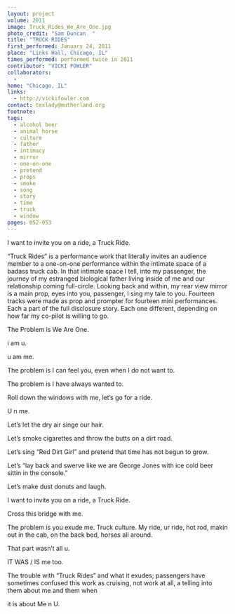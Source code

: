 ```yaml
---
layout: project
volume: 2011
image: Truck_Rides_We_Are_One.jpg
photo_credit: "Sam Duncan  "
title: "TRUCK RIDES"
first_performed: January 24, 2011
place: "Links Hall, Chicago, IL"
times_performed: performed twice in 2011
contributor: "VICKI FOWLER"
collaborators: 
  - 
home: "Chicago, IL"
links: 
  - http://vickifowler.com
contact: texlady@mutherland.org
footnote: 
tags: 
  - alcohol beer
  - animal horse
  - culture
  - father
  - intimacy
  - mirror
  - one-on-one
  - pretend
  - props
  - smoke
  - song
  - story
  - time
  - truck
  - window
pages: 052-053
---
```


I want to invite you on a ride, a Truck Ride. 

“Truck Rides” is a performance work that literally invites an audience member to a one-on-one performance within the intimate space of a badass truck cab. In that intimate space I tell, into my passenger, the journey of my estranged biological father living inside of me and our relationship coming full-circle. Looking back and within, my rear view mirror is a main prop, eyes into you, passenger, I sing my tale to you. Fourteen tracks were made as prop and prompter for fourteen mini performances. Each a part of the full disclosure story. Each one different, depending on how far my co-pilot is willing to go. 

The Problem is We Are One.

i am u.

u am me. 

The problem is I can feel you, even when I do not want to.

The problem is I have always wanted to.

Roll down the windows with me, let’s go for a ride.

U n me. 

Let’s let the dry air singe our hair.

Let’s smoke cigarettes and throw the butts on a dirt road.

Let’s sing “Red Dirt Girl” and pretend that time has not begun to grow.

Let’s “lay back and swerve like we are George Jones with ice cold beer sittin in the console.”

Let’s make dust donuts and laugh.

I want to invite you on a ride, a Truck Ride.

Cross this bridge with me.

The problem is you exude me. Truck culture. My ride, ur ride, hot rod, makin out in the cab, on the back bed, horses all around.

That part wasn’t all u.

IT WAS / IS me too. 

The trouble with “Truck Rides” and what it exudes; passengers have sometimes confused this work as cruising, not work at all, a telling into them about me and them when

 it is about Me n U.
